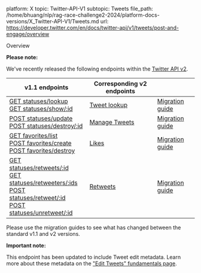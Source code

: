 platform: X
topic: Twitter-API-V1
subtopic: Tweets
file_path: /home/bhuang/nlp/rag-race-challenge2-2024/platform-docs-versions/X_Twitter-API-V1/Tweets.md
url: https://developer.twitter.com/en/docs/twitter-api/v1/tweets/post-and-engage/overview

Overview

**Please note:**

We've recently released the following endpoints within the [Twitter API v2](https://developer.twitter.com/en/docs/twitter-api/getting-started/about-twitter-api).

| v1.1 endpoints | Corresponding v2 endpoints |     |
| --- | --- | --- |
| [GET statuses/lookup](https://developer.twitter.com/content/developer-twitter/en/docs/twitter-api/v1/tweets/post-and-engage/api-reference/get-statuses-lookup)   <br>[GET statuses/show/:id](https://developer.twitter.com/content/developer-twitter/en/docs/twitter-api/v1/tweets/post-and-engage/api-reference/get-statuses-show-id) | [Tweet lookup](https://developer.twitter.com/en/docs/twitter-api/tweets/lookup/introduction) | [Migration guide](https://developer.twitter.com/en/docs/twitter-api/tweets/lookup/migrate) |
| [POST statuses/update](https://developer.twitter.com/content/developer-twitter/en/docs/twitter-api/v1/tweets/post-and-engage/api-reference/post-statuses-update)  <br>[POST statuses/destroy/:id](https://developer.twitter.com/content/developer-twitter/en/docs/twitter-api/v1/tweets/post-and-engage/api-reference/post-statuses-destroy-id) | [Manage Tweets](https://developer.twitter.com/en/docs/twitter-api/tweets/manage-tweets/introduction) | [Migration guide](https://developer.twitter.com/en/docs/twitter-api/tweets/manage-tweets/migrate) |
| [GET favorites/list](https://developer.twitter.com/content/developer-twitter/en/docs/twitter-api/v1/tweets/post-and-engage/api-reference/get-favorites-list)  <br>[POST favorites/create](https://developer.twitter.com/en/docs/twitter-api/v1/tweets/post-and-engage/api-reference/post-favorites-create)   <br>[POST favorites/destroy](https://developer.twitter.com/en/docs/twitter-api/v1/tweets/post-and-engage/api-reference/post-favorites-destroy) | [Likes](https://developer.twitter.com/en/docs/twitter-api/tweets/likes/introduction) | [Migration guide](https://developer.twitter.com/en/docs/twitter-api/tweets/likes/migrate) |
| [GET statuses/retweets/:id](https://developer.twitter.com/en/docs/twitter-api/v1/tweets/post-and-engage/api-reference/get-statuses-retweets-id)   <br>[GET statuses/retweeters/:ids](https://developer.twitter.com/en/docs/twitter-api/v1/tweets/post-and-engage/api-reference/get-statuses-retweeters-ids)  <br>[POST statuses/retweet/:id](https://developer.twitter.com/en/docs/twitter-api/v1/tweets/post-and-engage/api-reference/post-statuses-retweet-id)   <br>[POST statuses/unretweet/:id](https://developer.twitter.com/content/developer-twitter/en/docs/twitter-api/v1/tweets/post-and-engage/api-reference/post-statuses-unretweet-id) | [Retweets](https://developer.twitter.com/en/docs/twitter-api/tweets/retweets/introduction) | [Migration guide](https://developer.twitter.com/en/docs/twitter-api/tweets/retweets/migrate) |

Please use the migration guides to see what has changed between the standard v1.1 and v2 versions.

**Important note:**

This endpoint has been updated to include Tweet edit metadata. Learn more about these metadata on the ["Edit Tweets" fundamentals page](https://developer.twitter.com/en/docs/twitter-api/v1/edit-tweets).